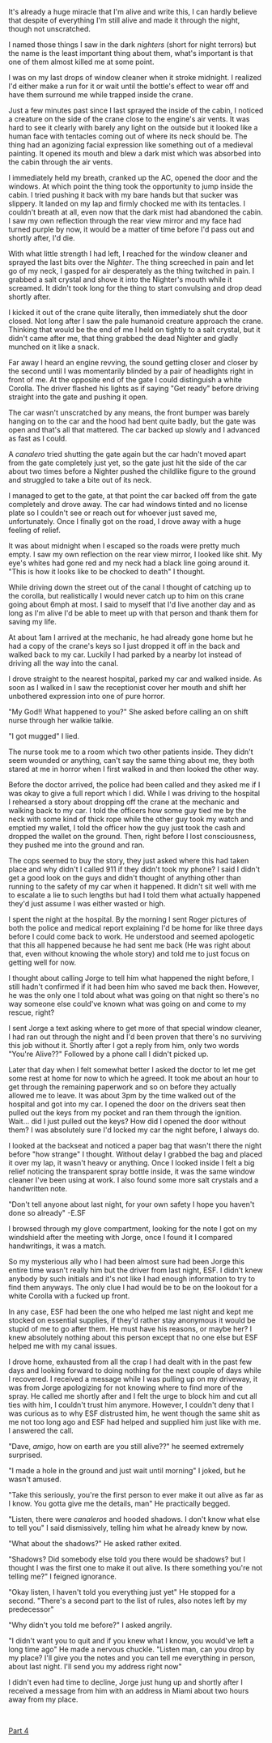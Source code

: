  

It's already a huge miracle that I'm alive and write this, I can hardly believe that despite of everything I'm still alive and made it through the night, though not unscratched.

I named those things I saw in the dark *nighters* (short for night terrors) but the name is the least important thing about them, what's important is that one of them almost killed me at some point. 

I was on my last drops of window cleaner when it stroke midnight. I realized I'd either make a run for it or wait until the bottle's effect to wear off and have them surround me while trapped inside the crane. 

Just a few minutes past since I last sprayed the inside of the cabin, I noticed a creature on the side of the crane close to the engine's air vents. It was hard to see it clearly with barely any light on the outside but it looked like a human face with tentacles coming out of where its neck should be. The thing had an agonizing facial expression like something out of a medieval painting. It opened its mouth and blew a dark mist which was absorbed into the cabin through the air vents.

I immediately held my breath, cranked up the AC, opened the door and the windows. At which point the thing took the opportunity to jump inside the cabin. I tried pushing it back with my bare hands but that sucker was slippery. It landed on my lap and firmly chocked me with its tentacles. I couldn't breath at all, even now that the dark mist had abandoned the cabin. I saw my own reflection through the rear view mirror and my face had turned purple by now, it would be a matter of time before I'd pass out and shortly after, I'd die. 

With what little strength I had left, I reached for the window cleaner and sprayed the last bits over the *Nighter*. The thing screeched in pain and let go of my neck, I gasped for air desperately as the thing twitched in pain. I grabbed a salt crystal and shove it into the Nighter's mouth while it screamed. It didn't took long for the thing to start convulsing and drop dead shortly after. 

I kicked it out of the crane quite literally, then immediately shut the door closed. Not long after I saw the pale humanoid creature approach the crane. Thinking that would be the end of me I held on tightly to a salt crystal, but it didn't came after me, that thing grabbed the dead Nighter and gladly munched on it like a snack.

Far away I heard an engine revving, the sound getting closer and closer by the second until I was momentarily blinded by a pair of headlights right in front of me. At the opposite end of the gate I could distinguish a white Corolla. The driver flashed his lights as if saying "Get ready" before driving straight into the gate and pushing it open.

The car wasn't unscratched by any means, the front bumper was barely hanging on to the car and the hood had bent quite badly, but the gate was open and that's all that mattered. The car backed up slowly and I advanced as fast as I could.

A *canalero* tried shutting the gate again but the car hadn't moved apart from the gate completely just yet, so the gate just hit the side of the car about two times before a Nighter pushed the childlike figure to the ground and struggled to take a bite out of its neck. 

I managed to get to the gate, at that point the car backed off from the gate completely and drove away. The car had windows tinted and no license plate so I couldn't see or reach out for whoever just saved me, unfortunately. Once I finally got on the road, I drove away with a huge feeling of relief. 

It was about midnight when I escaped so the roads were pretty much empty. I saw my own reflection on the rear view mirror, I looked like shit. My eye's whites had gone red and my neck had a black line going around it. "This is how it looks like to be chocked to death" I thought. 

While driving down the street out of the canal I thought of catching up to the corolla, but realistically I would never catch up to him on this crane going about 6mph at most. I said to myself that I'd live another day and as long as I'm alive I'd be able to meet up with that person and thank them for saving my life. 

At about 1am I arrived at the mechanic, he had already gone home but he had a copy of the crane's keys so I just dropped it off in the back and walked back to my car. Luckily I had parked by a nearby lot instead of driving all the way into the canal.

I drove straight to the nearest hospital, parked my car and walked inside. As soon as I walked in I saw the receptionist cover her mouth and shift her unbothered expression into one of pure horror. 

"My God!! What happened to you?" She asked before calling an on shift nurse through her walkie talkie.

"I got mugged" I lied.

The nurse took me to a room which two other patients inside. They didn't seem wounded or anything, can't say the same thing about me, they both stared at me in horror when I first walked in and then looked the other way. 

Before the doctor arrived, the police had been called and they asked me if I was okay to give a full report which I did. While I was driving to the hospital I rehearsed a story about dropping off the crane at the mechanic and walking back to my car. I told the officers how some guy tied me by the neck with some kind of thick rope while the other guy took my watch and emptied my wallet, I told the officer how the guy just took the cash and dropped the wallet on the ground. Then, right before I lost consciousness, they pushed me into the ground and ran.

The cops seemed to buy the story, they just asked where this had taken place and why didn't I called 911 if they didn't took my phone? I said I didn't get a good look on the guys and didn't thought of anything other than running to the safety of my car when it happened. It didn't sit well with me to escalate a lie to such lengths but had I told them what actually happened they'd just assume I was either wasted or high.

I spent the night at the hospital. By the morning I sent Roger pictures of both the police and medical report explaining I'd be home for like three days before I could come back to work. He understood and seemed apologetic that this all happened because he had sent me back (He was right about that, even without knowing the whole story) and told me to just focus on getting well for now. 

I thought about calling Jorge to tell him what happened the night before, I still hadn't confirmed if it had been him who saved me back then. However, he was the only one I told about what was going on that night so there's no way someone else could've known what was going on and come to my rescue, right? 

I sent Jorge a text asking where to get more of that special window cleaner, I had ran out through the night and I'd been proven that there's no surviving this job without it. Shortly after I got a reply from him, only two words "You're Alive??" Followed by a phone call I didn't picked up.

Later that day when I felt somewhat better I asked the doctor to let me get some rest at home for now to which he agreed. It took me about an hour to get through the remaining paperwork and so on before they actually allowed me to leave. It was about 3pm by the time walked out of the hospital and got into my car. I opened the door on the drivers seat then pulled out the keys from my pocket and ran them through the ignition. Wait... did I just pulled out the keys? How did I opened the door without them? I was absolutely sure I'd locked my car the night before, I always do.

I looked at the backseat and noticed a paper bag that wasn't there the night before "how strange" I thought. Without delay I grabbed the bag and placed it over my lap, it wasn't heavy or anything. Once I looked inside I felt a big relief noticing the transparent spray bottle inside, it was the same window cleaner I've been using at work. I also found some more salt crystals and a handwritten note. 

"Don't tell anyone about last night, for your own safety I hope you haven't done so already" -E.SF

I browsed through my glove compartment, looking for the note I got on my windshield after the meeting with Jorge, once I found it I compared handwritings, it was a match. 

So my mysterious ally who I had been almost sure had been Jorge this entire time wasn't really him but the driver from last night, ESF. I didn't knew anybody by such initials and it's not like I had enough information to try to find them anyways. The only clue I had would be to be on the lookout for a white Corolla with a fucked up front. 

In any case, ESF had been the one who helped me last night and kept me stocked on essential supplies, if they'd rather stay anonymous it would be stupid of me to go after them. He must have his reasons, or maybe her? I knew absolutely nothing about this person except that no one else but ESF helped me with my canal issues. 

I drove home, exhausted from all the crap I had dealt with in the past few days and looking forward to doing nothing for the next couple of days while I recovered. I received a message while I was pulling up on my driveway, it was from Jorge apologizing for not knowing where to find more of the spray. He called me shortly after and I felt the urge to block him and cut all ties with him, I couldn't trust him anymore. However, I couldn't deny that I was curious as to why ESF distrusted him, he went though the same shit as me not too long ago and ESF had helped and supplied him just like with me. I answered the call.

"Dave, *amigo*, how on earth are you still alive??" he seemed extremely surprised.

"I made a hole in the ground and just wait until morning" I joked, but he wasn't amused.

"Take this seriously, you're the first person to ever make it out alive as far as I know. You gotta give me the details, man" He practically begged.

"Listen, there were *canaleros* and hooded shadows. I don't know what else to tell you" I said dismissively, telling him what he already knew by now.

"What about the shadows?" He asked rather exited.

"Shadows? Did somebody else told you there would be shadows? but I thought I was the first one to make it out alive. Is there something you're not telling me?" I feigned ignorance.

"Okay listen, I haven't told you everything just yet" He stopped for a second. "There's a second part to the list of rules, also notes left by my predecessor" 

"Why didn't you told me before?" I asked angrily.

"I didn't want you to quit and if you knew what I know, you would've left a long time ago" He made a nervous chuckle. "Listen man, can you drop by my place? I'll give you the notes and you can tell me everything in person, about last night. I'll send you my address right now"

I didn't even had time to decline, Jorge just hung up and shortly after I received a message from him with an address in Miami about two hours away from my place. 

&#x200B;

[Part 4](https://www.reddit.com/r/nosleep/comments/v69d9s/somethings_lurking_in_the_floridian_canals_part_4/)